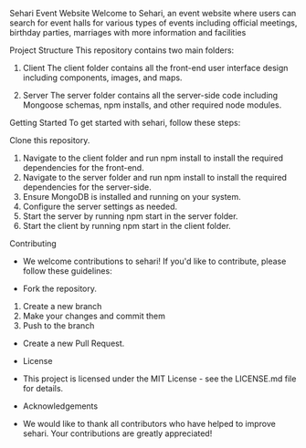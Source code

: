Sehari Event Website
Welcome to Sehari, an event website where users can search for event halls for various types of events including official meetings, birthday parties, marriages with more information and facilities

Project Structure
This repository contains two main folders:

1. Client
The client folder contains all the front-end user interface design including components, images, and maps.

2. Server
The server folder contains all the server-side code including Mongoose schemas, npm installs, and other required node modules.

Getting Started
To get started with sehari, follow these steps:

Clone this repository.
1. Navigate to the client folder and run npm install to install the required dependencies for the front-end.
2. Navigate to the server folder and run npm install to install the required dependencies for the server-side.
3. Ensure MongoDB is installed and running on your system.
4. Configure the server settings as needed.
5. Start the server by running npm start in the server folder.
6. Start the client by running npm start in the client folder.


Contributing
- We welcome contributions to sehari! If you'd like to contribute, please follow these guidelines:

- Fork the repository.
1. Create a new branch 
2. Make your changes and commit them 
3. Push to the branch 

- Create a new Pull Request.
- License
- This project is licensed under the MIT License - see the LICENSE.md file for details.

- Acknowledgements
- We would like to thank all contributors who have helped to improve sehari. Your contributions are greatly appreciated!
